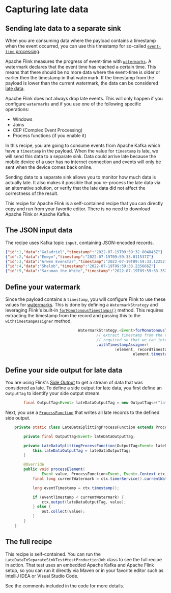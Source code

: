# Capturing late data

## Sending late data to a separate sink

When you are consuming data where the payload contains a timestamp when the event occurred, you can use this timestamp
for so-called [`event-time` processing](https://nightlies.apache.org/flink/flink-docs-stable/docs/concepts/time/).

Apache Flink measures the progress of event-time with [`watermarks`](https://nightlies.apache.org/flink/flink-docs-stable/docs/concepts/time/#event-time-and-watermarks).
A watermark declares that the event time has reached a certain time. This means that there should be no more data where
the event-time is older or earlier then the timestamp in that watermark. If the timestamp from the payload is lower than
the current watermark, the data can be considered [late data](https://nightlies.apache.org/flink/flink-docs-stable/docs/concepts/time/#lateness).

Apache Flink does not always drop late events. This will only happen if you configure `watermarks` and if you use one of
the following specific operations:

* Windows
* Joins
* CEP (Complex Event Processing)
* Process functions (if you enable it)

In this recipe, you are going to consume events from Apache Kafka which have a `timestamp` in the payload. When the
value for `timestamp` is late, we will send this data to a separate sink. Data could arrive late because the mobile 
device of a user has no internet connection and events will only be sent when the device comes back online. 

Sending data to a separate sink allows you to monitor how much data is actually late. It also makes it possible that 
you re-process the late data via an alternative solution, or verify that the late data did not affect the correctness 
of the result.

This recipe for Apache Flink is a self-contained recipe that you can directly copy and run from your favorite editor.
There is no need to download Apache Flink or Apache Kafka.

## The JSON input data

The recipe uses Kafka topic `input`, containing JSON-encoded records.

```json
{"id":1,"data":"Galadriel","timestamp":"2022-07-19T09:59:32.804843Z"}
{"id":2,"data":"Éowyn","timestamp":"2022-07-19T09:59:33.011537Z"}
{"id":3,"data":"Arwen Evenstar","timestamp":"2022-07-19T09:59:33.122527Z"}
{"id":4,"data":"Shelob","timestamp":"2022-07-19T09:59:33.235666Z"}
{"id":5,"data":"Saruman the White","timestamp":"2022-07-19T09:59:33.352016Z"}
```

## Define your watermark

Since the payload contains a `timestamp`, you will configure Flink to use these values for [watermarks](https://nightlies.apache.org/flink/flink-docs-stable/docs/dev/datastream/event-time/built_in/).
This is done by defining a `WatermarkStrategy` and leveraging Flink's built-in [`forMonotonousTimestamps()`](https://nightlies.apache.org/flink/flink-docs-stable/docs/dev/datastream/event-time/built_in/)
method. This requires extracting the timestamp from the record and passing this to the `withTimestampAssigner` method.

```java LateDataToSeparateSink.java focus=54:59
                                WatermarkStrategy.<Event>forMonotonousTimestamps()
                                        // extract timestamp from the record
                                        // required so that we can introduce late data
                                        .withTimestampAssigner(
                                                (element, recordTimestamp) ->
                                                        element.timestamp.toEpochMilli()),
```

## Define your side output for late data

You are using Flink's [Side Output](https://nightlies.apache.org/flink/flink-docs-stable/docs/dev/datastream/side_output/)
to get a stream of data that was considered as late.
To define a side output for late data, you first define an `OutputTag` to identify your side output stream.

```java LateDataToSeparateSink.java focus=49
        final OutputTag<Event> lateDataOutputTag = new OutputTag<>("lateData") {};
```

Next, you use a [`ProcessFunction`](https://nightlies.apache.org/flink/flink-docs-stable/docs/dev/datastream/operators/process_function/)
that writes all late records to the defined side output.

```java LateDataToSeparateSink.java focus=62,72:93
    private static class LateDataSplittingProcessFunction extends ProcessFunction<Event, Event> {

        private final OutputTag<Event> lateDataOutputTag;

        private LateDataSplittingProcessFunction(OutputTag<Event> lateDataOutputTag) {
            this.lateDataOutputTag = lateDataOutputTag;
        }

        @Override
        public void processElement(
                Event value, ProcessFunction<Event, Event>.Context ctx, Collector<Event> out) {
            final long currentWatermark = ctx.timerService().currentWatermark();

            long eventTimestamp = ctx.timestamp();

            if (eventTimestamp < currentWatermark) {
                ctx.output(lateDataOutputTag, value);
            } else {
                out.collect(value);
            }
        }
    }
```

## The full recipe

This recipe is self-contained. You can run the `LateDataToSeparateSinkTest#testProductionJob` class to see the full recipe
in action. That test uses an embedded Apache Kafka and Apache Flink setup, so you can run it directly via
Maven or in your favorite editor such as IntelliJ IDEA or Visual Studio Code.

See the comments included in the code for more
details.
